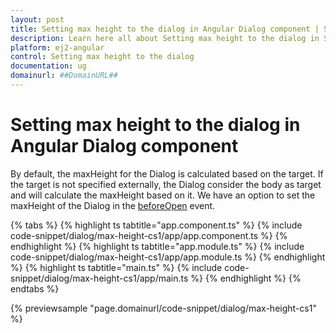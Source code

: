 ```yaml
---
layout: post
title: Setting max height to the dialog in Angular Dialog component | Syncfusion
description: Learn here all about Setting max height to the dialog in Syncfusion Angular Dialog component of Syncfusion Essential JS 2 and more.
platform: ej2-angular
control: Setting max height to the dialog 
documentation: ug
domainurl: ##DomainURL##
---
```


# Setting max height to the dialog in Angular Dialog component

By default, the maxHeight for the Dialog is calculated based on the target. If the target is not specified externally, the Dialog consider the body as target and will calculate the maxHeight based on it. We have an option to set the maxHeight of the Dialog in the [beforeOpen](https://ej2.syncfusion.com/angular/documentation/api/dialog/#beforeOpen) event.

{% tabs %}
{% highlight ts tabtitle="app.component.ts" %}
{% include code-snippet/dialog/max-height-cs1/app/app.component.ts %}
{% endhighlight %}
{% highlight ts tabtitle="app.module.ts" %}
{% include code-snippet/dialog/max-height-cs1/app/app.module.ts %}
{% endhighlight %}
{% highlight ts tabtitle="main.ts" %}
{% include code-snippet/dialog/max-height-cs1/app/main.ts %}
{% endhighlight %}
{% endtabs %}
  
{% previewsample "page.domainurl/code-snippet/dialog/max-height-cs1" %}
